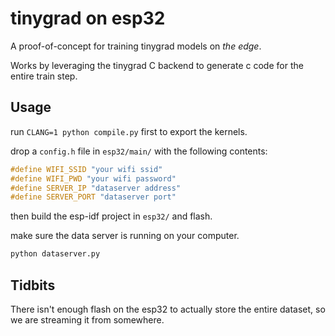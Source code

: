 # tinygrad on esp32

A proof-of-concept for training tinygrad models on *the edge*.

Works by leveraging the tinygrad C backend to generate c code for the entire train step.

## Usage

run `CLANG=1 python compile.py` first to export the kernels.

drop a `config.h` file in `esp32/main/` with the following contents:

```c
#define WIFI_SSID "your wifi ssid"
#define WIFI_PWD "your wifi password"
#define SERVER_IP "dataserver address"
#define SERVER_PORT "dataserver port"
```

then build the esp-idf project in `esp32/` and flash.

make sure the data server is running on your computer.

```bash
python dataserver.py
```

## Tidbits

There isn't enough flash on the esp32 to actually store the entire dataset, so we are streaming it from somewhere.
